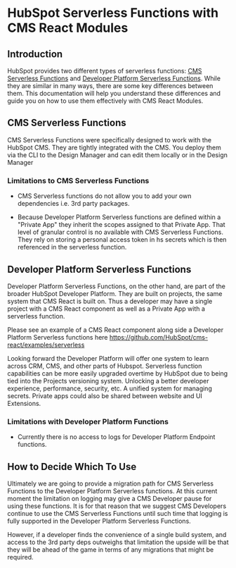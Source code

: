 # HubSpot Serverless Functions with CMS React Modules

## Introduction

HubSpot provides two different types of serverless functions: [CMS Serverless Functions](https://developers.hubspot.com/docs/cms/data/serverless-functions/reference) and [Developer Platform Serverless Functions](https://developers.hubspot.com/docs/platform/serverless-functions). While they are similar in many ways, there are some key differences between them. This documentation will help you understand these differences and guide you on how to use them effectively with CMS React Modules.

## CMS Serverless Functions

CMS Serverless Functions were specifically designed to work with the HubSpot CMS. They are tightly integrated with the CMS. You deploy them via the CLI to the Design Manager and can edit them locally or in the Design Manager

### Limitations to CMS Serverless Functions

- CMS Serverless functions do not allow you to add your own dependencies i.e. 3rd party packages.

- Because Developer Platform Serverless functions are defined within a "Private App" they inherit the scopes assigned to that Private App. That level of granular control is no available with CMS Serverless Functions. They rely on storing a personal access token in hs secrets which is then referenced in the serverless function.

## Developer Platform Serverless Functions

Developer Platform Serverless Functions, on the other hand, are part of the broader HubSpot Developer Platform. They are built on projects, the same system that CMS React is built on. Thus a developer may have a single project with a CMS React component as well as a Private App with a serverless function.

Please see an example of a CMS React component along side a Developer Platform Serverless functions here https://github.com/HubSpot/cms-react/examples/serverless

Looking forward the Developer Platform will offer one system to learn across CRM, CMS, and other parts of Hubspot. Serverless function capabilities can be more easily upgraded overtime by HubSpot due to being tied into the Projects versioning system. Unlocking a better developer experience, performance, security, etc. A unified system for managing secrets. Private apps could also be shared between website and UI Extensions.

### Limitations with Developer Platform Functions

- Currently there is no access to logs for Developer Platform Endpoint functions.

## How to Decide Which To Use

Ultimately we are going to provide a migration path for CMS Serverless Functions to the Developer Platform Serverless functions. At this current moment the limitation on logging may give a CMS Developer pause for using these functions. It is for that reason that we suggest CMS Developers continue to use the CMS Serverless Functions until such time that logging is fully supported in the Developer Platform Serverless Functions.

However, if a developer finds the convenience of a single build system, and access to the 3rd party deps outweighs that limitation the upside will be that they will be ahead of the game in terms of any migrations that might be required.
